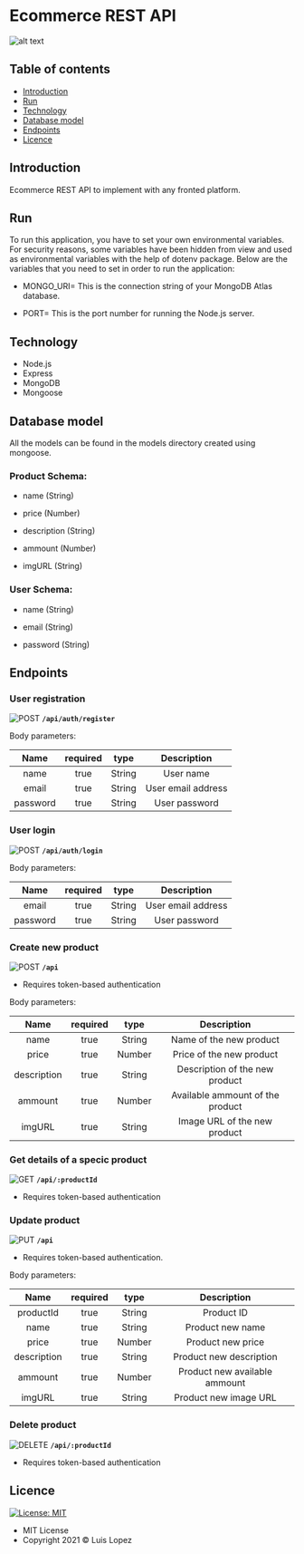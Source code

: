 # Ecommerce REST API

![alt text](https://news.america-digital.com/wp-content/uploads/2021/04/El-boom-del-eCommerce-tendencias-para-el-2021.jpg)

## Table of contents

* [Introduction](#introduction)
* [Run](#run)
* [Technology](#technology)
* [Database model](#database-model)
* [Endpoints](#endpoints)
* [Licence](#licence)

## Introduction

Ecommerce REST API to implement with any fronted platform. 

## Run

To run this application, you have to set your own environmental variables. For security reasons, some variables have been hidden from view and used as environmental variables with the help of dotenv package. Below are the variables that you need to set in order to run the application:

* MONGO_URI=  This is the connection string of your MongoDB Atlas database.

* PORT=  This is the port number for running the Node.js server. 

## Technology

* Node.js
* Express
* MongoDB
* Mongoose

## Database model

All the models can be found in the models directory created using mongoose.

### Product Schema:

* name (String)

* price (Number)

* description (String)

* ammount (Number)

* imgURL (String)

### User Schema:

* name (String) 

* email (String)

* password (String)

## Endpoints

### User registration

![POST](https://img.shields.io/badge/METHOD-POST-blue) **`/api/auth/register`**

Body parameters:

| Name | required  | type  | Description |
| :---:| :-:| :-:| :-:|
| name | true | String | User name |
| email | true  | String | User email address |
| password | true | String | User password |

### User login

![POST](https://img.shields.io/badge/METHOD-POST-blue) **`/api/auth/login`**

Body parameters:

| Name | required  | type  | Description |
| :---:| :-:| :-:| :-:|
| email | true  | String | User email address |
| password | true | String | User password |


### Create new product

![POST](https://img.shields.io/badge/METHOD-POST-blue) **`/api`**

* Requires token-based authentication

Body parameters:

| Name | required  | type  | Description |
| :---:| :-:| :-:| :-:|
| name | true | String | Name of the new product
| price | true | Number | Price of the new product
| description | true | String | Description of the new product
| ammount | true | Number | Available ammount of the product
| imgURL | true | String | Image URL of the new product

### Get details of a specic product

![GET](https://img.shields.io/badge/METHOD-GET-brightgreen) **`/api/:productId`**  

* Requires token-based authentication

### Update product

![PUT](https://img.shields.io/badge/METHOD-PUT-yellow) **`/api`**

* Requires token-based authentication.

Body parameters:

| Name | required  | type  | Description |
| :---:| :-:| :-:| :-:|
| productId | true | String | Product ID |
| name | true | String | Product new name
| price | true | Number | Product new price
| description | true | String | Product new description
| ammount | true | Number | Product new available ammount
| imgURL | true | String | Product new image URL

### Delete product

![DELETE](https://img.shields.io/badge/METHOD-DELETE-red) **`/api/:productId`**

* Requires token-based authentication

## Licence
 [![License: MIT](https://img.shields.io/badge/License-MIT-yellow.svg)](https://opensource.org/licenses/MIT)

* MIT License
* Copyright 2021 © Luis Lopez
